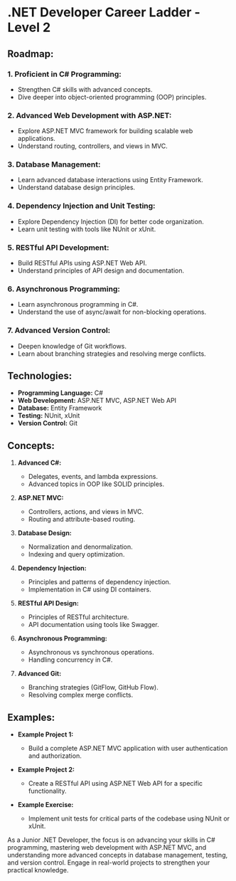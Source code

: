 # .NET Developer Career Ladder - Level 2

## Roadmap:

### 1. Proficient in C# Programming:
   - Strengthen C# skills with advanced concepts.
   - Dive deeper into object-oriented programming (OOP) principles.

### 2. Advanced Web Development with ASP.NET:
   - Explore ASP.NET MVC framework for building scalable web applications.
   - Understand routing, controllers, and views in MVC.

### 3. Database Management:
   - Learn advanced database interactions using Entity Framework.
   - Understand database design principles.

### 4. Dependency Injection and Unit Testing:
   - Explore Dependency Injection (DI) for better code organization.
   - Learn unit testing with tools like NUnit or xUnit.

### 5. RESTful API Development:
   - Build RESTful APIs using ASP.NET Web API.
   - Understand principles of API design and documentation.

### 6. Asynchronous Programming:
   - Learn asynchronous programming in C#.
   - Understand the use of async/await for non-blocking operations.

### 7. Advanced Version Control:
   - Deepen knowledge of Git workflows.
   - Learn about branching strategies and resolving merge conflicts.

## Technologies:

- **Programming Language:** C#
- **Web Development:** ASP.NET MVC, ASP.NET Web API
- **Database:** Entity Framework
- **Testing:** NUnit, xUnit
- **Version Control:** Git

## Concepts:

1. **Advanced C#:**
   - Delegates, events, and lambda expressions.
   - Advanced topics in OOP like SOLID principles.

2. **ASP.NET MVC:**
   - Controllers, actions, and views in MVC.
   - Routing and attribute-based routing.

3. **Database Design:**
   - Normalization and denormalization.
   - Indexing and query optimization.

4. **Dependency Injection:**
   - Principles and patterns of dependency injection.
   - Implementation in C# using DI containers.

5. **RESTful API Design:**
   - Principles of RESTful architecture.
   - API documentation using tools like Swagger.

6. **Asynchronous Programming:**
   - Asynchronous vs synchronous operations.
   - Handling concurrency in C#.

7. **Advanced Git:**
   - Branching strategies (GitFlow, GitHub Flow).
   - Resolving complex merge conflicts.

## Examples:

- **Example Project 1:**
   - Build a complete ASP.NET MVC application with user authentication and authorization.

- **Example Project 2:**
   - Create a RESTful API using ASP.NET Web API for a specific functionality.

- **Example Exercise:**
   - Implement unit tests for critical parts of the codebase using NUnit or xUnit.

As a Junior .NET Developer, the focus is on advancing your skills in C# programming, mastering web development with ASP.NET MVC, and understanding more advanced concepts in database management, testing, and version control. Engage in real-world projects to strengthen your practical knowledge.
